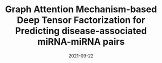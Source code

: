 ---
title: "Graph Attention Mechanism-based Deep Tensor Factorization for Predicting disease-associated miRNA-miRNA pairs"
collection: publications
permalink: /publication/bibm21garna
date: 2021-09-22
venue: '2021 IEEE International Conference on Bioinformatics and Biomedicine (BIBM)'
paperurl: 'https://doi.org/10.1109/BIBM52615.2021.9669673'
doi: '10.1109/BIBM52615.2021.9669673'
pubtype: 'conference'
authors: 'Jiawei Luo, Zihan Lai, Cong Shen, Pei Liu, Heyuan Shi*'
excerpt_separator: ""

---